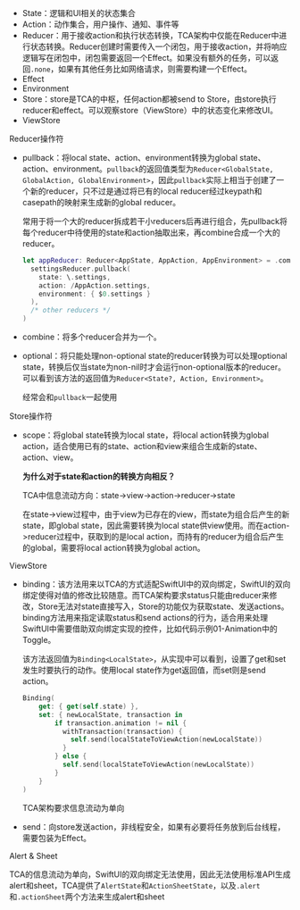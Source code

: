 

- State：逻辑和UI相关的状态集合
- Action：动作集合，用户操作、通知、事件等
- Reducer：用于接收action和执行状态转换，TCA架构中仅能在Reducer中进行状态转换。Reducer创建时需要传入一个闭包，用于接收action，并将响应逻辑写在闭包中，闭包需要返回一个Effect。如果没有额外的任务，可以返回`.none`，如果有其他任务比如网络请求，则需要构建一个Effect。
- Effect
- Environment
- Store：store是TCA的中枢，任何action都被send to Store，由store执行reducer和effect。可以观察store（ViewStore）中的状态变化来修改UI。
- ViewStore



Reducer操作符

- pullback：将local state、action、environment转换为global state、action、environment。`pullback`的返回值类型为`Reducer<GlobalState, GlobalAction, GlobalEnvironment>`，因此`pullback`实际上相当于创建了一个新的reducer，只不过是通过将已有的local reducer经过keypath和casepath的映射来生成新的global reducer。

  常用于将一个大的reducer拆成若干小reducers后再进行组合，先pullback将每个reducer中待使用的state和action抽取出来，再combine合成一个大的reducer。

  ```swift
  let appReducer: Reducer<AppState, AppAction, AppEnvironment> = .combine(
    settingsReducer.pullback(
      state: \.settings,
      action: /AppAction.settings,
      environment: { $0.settings }
    ),
    /* other reducers */
  )
  ```

- combine：将多个reducer合并为一个。

- optional：将只能处理non-optional state的reducer转换为可以处理optional state，转换后仅当state为non-nil时才会运行non-optional版本的reducer。可以看到该方法的返回值为`Reducer<State?, Action, Environment>`。

  经常会和`pullback`一起使用

Store操作符

- scope：将global state转换为local state，将local action转换为global action，适合使用已有的state、action和view来组合生成新的state、action、view。

  **为什么对于state和action的转换方向相反？**

  TCA中信息流动方向：state->view->action->reducer->state

  在state->view过程中，由于view为已存在的view，而state为组合后产生的新state，即global state，因此需要转换为local state供view使用。而在action->reducer过程中，获取到的是local action，而持有的reducer为组合后产生的global，需要将local action转换为global action。

ViewStore

- binding：该方法用来以TCA的方式适配SwiftUI中的双向绑定，SwiftUI的双向绑定使得对值的修改比较随意。而TCA架构要求status只能由reducer来修改，Store无法对state直接写入，Store的功能仅为获取state、发送actions。binding方法用来指定读取status和send actions的行为，适合用来处理SwiftUI中需要借助双向绑定实现的控件，比如代码示例01-Animation中的Toggle。

  该方法返回值为`Binding<LocalState>`，从实现中可以看到，设置了get和set发生时要执行的动作。使用local state作为get返回值，而set则是send action。

  ```swift
  Binding(
      get: { get(self.state) },
      set: { newLocalState, transaction in
          if transaction.animation != nil {
            withTransaction(transaction) {
              self.send(localStateToViewAction(newLocalState))
            }
          } else {
            self.send(localStateToViewAction(newLocalState))
          }
      }
  )
  ```

  TCA架构要求信息流动为单向

- send：向store发送action，非线程安全，如果有必要将任务放到后台线程，需要包装为Effect。

Alert & Sheet

TCA的信息流动为单向，SwiftUI的双向绑定无法使用，因此无法使用标准API生成alert和sheet，TCA提供了`AlertState`和`ActionSheetState`，以及`.alert`和`.actionSheet`两个方法来生成alert和sheet